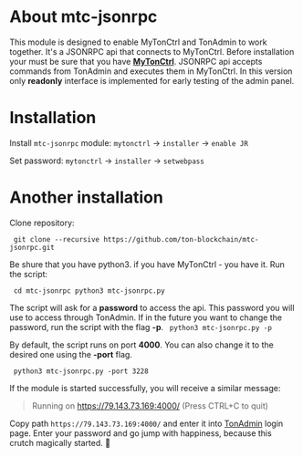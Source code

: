 # About mtc-jsonrpc

This module is designed to enable MyTonCtrl and TonAdmin to work together.
It's a JSONRPC api that connects to MyTonCtrl.
Before installation your must be sure that you have **[MyTonCtrl](https://github.com/ton-blockchain/mytonctrl)**. JSONRPC api accepts commands from TonAdmin and executes them in MyTonCtrl. In this version only **readonly** interface is implemented for early testing of the admin panel.

# Installation
Install `mtc-jsonrpc` module:
`mytonctrl` -> `installer` -> `enable JR`

Set password:
`mytonctrl` -> `installer` -> `setwebpass`

# Another installation
Clone  repository:

` git clone --recursive https://github.com/ton-blockchain/mtc-jsonrpc.git`

Be shure that you have python3. if you have MyTonCtrl - you have it.
Run the script:

` cd mtc-jsonrpc
 python3 mtc-jsonrpc.py`

The script will ask for a  **password** to access the api. This password you will use to access through TonAdmin. If in the future you want to change the password, run the script with the flag **-p**.
` python3 mtc-jsonrpc.py -p`

By default, the script runs on port **4000**. You can also change it to the desired one using the **-port** flag.

` python3 mtc-jsonrpc.py -port 3228`

If the module is started successfully, you will receive a similar message:
>Running on https://79.143.73.169:4000/ (Press CTRL+C to quit)

Copy path `https://79.143.73.169:4000/` and enter it into [TonAdmin](https://tonadmin.org) login page. Еnter your password and go jump with happiness, because this crutch magically started. 🥳
